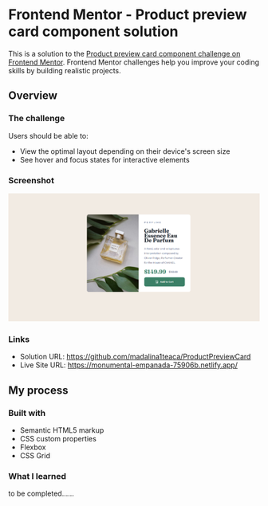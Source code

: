 # Frontend Mentor - Product preview card component solution

This is a solution to the [Product preview card component challenge on Frontend Mentor](https://www.frontendmentor.io/challenges/product-preview-card-component-GO7UmttRfa). Frontend Mentor challenges help you improve your coding skills by building realistic projects. 

## Overview


### The challenge

Users should be able to:

- View the optimal layout depending on their device's screen size
- See hover and focus states for interactive elements

### Screenshot

![screenshot of my solution](screenshot.png)

### Links

- Solution URL: https://github.com/madalina1teaca/ProductPreviewCard
- Live Site URL: https://monumental-empanada-75906b.netlify.app/

## My process

### Built with

- Semantic HTML5 markup
- CSS custom properties
- Flexbox
- CSS Grid

### What I learned
to be completed......
